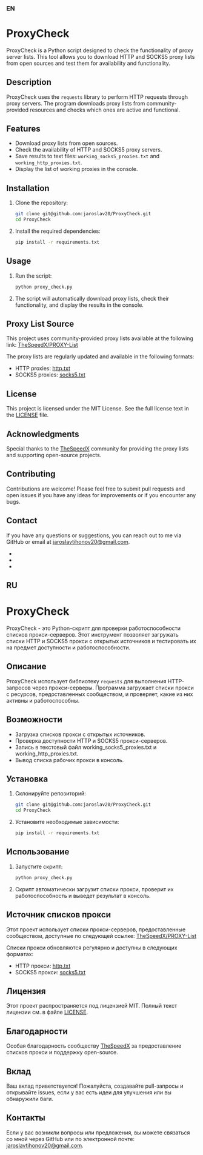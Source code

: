 ### EN
# ProxyCheck

ProxyCheck is a Python script designed to check the functionality of proxy server lists. This tool allows you to download HTTP and SOCKS5 proxy lists from open sources and test them for availability and functionality.

## Description

ProxyCheck uses the `requests` library to perform HTTP requests through proxy servers. The program downloads proxy lists from community-provided resources and checks which ones are active and functional.

## Features

- Download proxy lists from open sources.
- Check the availability of HTTP and SOCKS5 proxy servers.
- Save results to text files: `working_socks5_proxies.txt` and `working_http_proxies.txt`.
- Display the list of working proxies in the console.

## Installation

1. Clone the repository:
    ```bash
    git clone git@github.com:jaroslav20/ProxyCheck.git
    cd ProxyCheck
    ```

2. Install the required dependencies:
    ```bash
    pip install -r requirements.txt
    ```

## Usage

1. Run the script:
    ```bash
    python proxy_check.py
    ```

2. The script will automatically download proxy lists, check their functionality, and display the results in the console.

## Proxy List Source

This project uses community-provided proxy lists available at the following link:
[TheSpeedX/PROXY-List](https://github.com/TheSpeedX/PROXY-List)

The proxy lists are regularly updated and available in the following formats:

- HTTP proxies: [http.txt](https://raw.githubusercontent.com/TheSpeedX/PROXY-List/master/http.txt)
- SOCKS5 proxies: [socks5.txt](https://raw.githubusercontent.com/TheSpeedX/SOCKS-List/master/socks5.txt)

## License

This project is licensed under the MIT License. See the full license text in the [LICENSE](./LICENSE) file.

## Acknowledgments

Special thanks to the [TheSpeedX](https://github.com/TheSpeedX) community for providing the proxy lists and supporting open-source projects.

## Contributing

Contributions are welcome! Please feel free to submit pull requests and open issues if you have any ideas for improvements or if you encounter any bugs.

## Contact

If you have any questions or suggestions, you can reach out to me via GitHub or email at jaroslavtihonov20@gmail.com.

- 
- 
- 


## RU
# ProxyCheck

ProxyCheck - это Python-скрипт для проверки работоспособности списков прокси-серверов. Этот инструмент позволяет загружать списки HTTP и SOCKS5 прокси с открытых источников и тестировать их на предмет доступности и работоспособности.

## Описание

ProxyCheck использует библиотеку `requests` для выполнения HTTP-запросов через прокси-серверы. Программа загружает списки прокси с ресурсов, предоставленных сообществом, и проверяет, какие из них активны и работоспособны.

## Возможности

- Загрузка списков прокси с открытых источников.
- Проверка доступности HTTP и SOCKS5 прокси-серверов.
- Запись в текстовый файл working_socks5_proxies.txt и working_http_proxies.txt.
- Вывод списка рабочих прокси в консоль.

## Установка

1. Склонируйте репозиторий:
    ```bash
    git clone git@github.com:jaroslav20/ProxyCheck.git
    cd ProxyCheck
    ```

2. Установите необходимые зависимости:
    ```bash
    pip install -r requirements.txt
    ```

## Использование

1. Запустите скрипт:
    ```bash
    python proxy_check.py
    ```

2. Скрипт автоматически загрузит списки прокси, проверит их работоспособность и выведет результат в консоль.

## Источник списков прокси

Этот проект использует списки прокси-серверов, предоставленные сообществом, доступные по следующей ссылке:
[TheSpeedX/PROXY-List](https://github.com/TheSpeedX/PROXY-List)

Списки прокси обновляются регулярно и доступны в следующих форматах:

- HTTP прокси: [http.txt](https://raw.githubusercontent.com/TheSpeedX/PROXY-List/master/http.txt)
- SOCKS5 прокси: [socks5.txt](https://raw.githubusercontent.com/TheSpeedX/SOCKS-List/master/socks5.txt)

## Лицензия

Этот проект распространяется под лицензией MIT. Полный текст лицензии см. в файле [LICENSE](./LICENSE).

## Благодарности

Особая благодарность сообществу [TheSpeedX](https://github.com/TheSpeedX) за предоставление списков прокси и поддержку open-source.

## Вклад

Ваш вклад приветствуется! Пожалуйста, создавайте pull-запросы и открывайте issues, если у вас есть идеи для улучшения или вы обнаружили баги.

## Контакты

Если у вас возникли вопросы или предложения, вы можете связаться со мной через GitHub или по электронной почте: jaroslavtihonov20@gmail.com.
